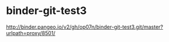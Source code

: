 # binder-git-test3

http://binder.pangeo.io/v2/gh/op07n/binder-git-test3.git/master?urlpath=proxy/8501/
